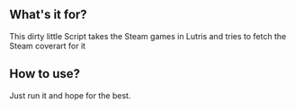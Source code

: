 ## What's it for?

This dirty little Script takes the Steam games in Lutris and tries to fetch the Steam coverart for it

## How to use?

Just run it and hope for the best.
